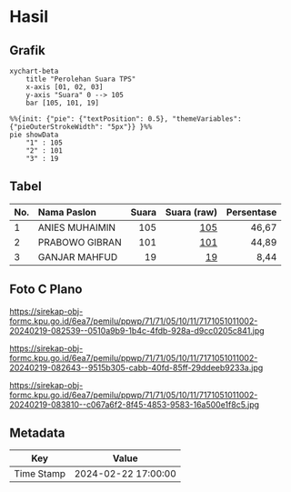# Hasil

## Grafik

```mermaid
xychart-beta
    title "Perolehan Suara TPS"
    x-axis [01, 02, 03]
    y-axis "Suara" 0 --> 105
    bar [105, 101, 19]
```

```mermaid
%%{init: {"pie": {"textPosition": 0.5}, "themeVariables": {"pieOuterStrokeWidth": "5px"}} }%%
pie showData
    "1" : 105
    "2" : 101
    "3" : 19
```

## Tabel

| No. | Nama Paslon    | Suara | Suara (raw) | Persentase |
|:--- |:-------------- | -----:| -----------:| ----------:|
| 1   | ANIES MUHAIMIN | 105   | [105][p-1]  | 46,67      |
| 2   | PRABOWO GIBRAN | 101   | [101][p-2]  | 44,89      |
| 3   | GANJAR MAHFUD  | 19    | [19][p-3]   | 8,44       |


[p-1]: https://github.com/gigit-pemilu/pemilu-2024-71-sulawesi-utara/blob/main/pilpres/hitung-suara/sub/71-sulawesi-utara/sub/71-kota-manado/sub/05-tikala/sub/1011-banjer/sub/002-tps/sub/paslon-1.txt
[p-2]: https://github.com/gigit-pemilu/pemilu-2024-71-sulawesi-utara/blob/main/pilpres/hitung-suara/sub/71-sulawesi-utara/sub/71-kota-manado/sub/05-tikala/sub/1011-banjer/sub/002-tps/sub/paslon-2.txt
[p-3]: https://github.com/gigit-pemilu/pemilu-2024-71-sulawesi-utara/blob/main/pilpres/hitung-suara/sub/71-sulawesi-utara/sub/71-kota-manado/sub/05-tikala/sub/1011-banjer/sub/002-tps/sub/paslon-3.txt

## Foto C Plano

https://sirekap-obj-formc.kpu.go.id/6ea7/pemilu/ppwp/71/71/05/10/11/7171051011002-20240219-082539--0510a9b9-1b4c-4fdb-928a-d9cc0205c841.jpg

https://sirekap-obj-formc.kpu.go.id/6ea7/pemilu/ppwp/71/71/05/10/11/7171051011002-20240219-082643--9515b305-cabb-40fd-85ff-29ddeeb9233a.jpg

https://sirekap-obj-formc.kpu.go.id/6ea7/pemilu/ppwp/71/71/05/10/11/7171051011002-20240219-083810--c067a6f2-8f45-4853-9583-16a500e1f8c5.jpg


## Metadata

| Key        | Value               |
| ---------- | ------------------- |
| Time Stamp | 2024-02-22 17:00:00 |



